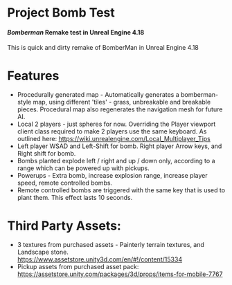 # Project Bomb Test
#### _Bomberman_ Remake test in Unreal Engine 4.18

This is quick and dirty remake of BomberMan in Unreal Engine 4.18

# Features
- Procedurally generated map - Automatically generates a bomberman-style map, using different 'tiles' - grass, unbreakable and breakable pieces. Procedural map also regenerates the navigation mesh for future AI.
- Local 2 players - just spheres for now.  Overriding the Player viewport client class required to make 2 players use the same keyboard. As outlined here: https://wiki.unrealengine.com/Local_Multiplayer_Tips
- Left player WSAD and Left-Shift for bomb.  Right player Arrow keys, and Right shift for bomb.
- Bombs planted explode left / right and up / down only, according to a range which can be powered up with pickups.
- Powerups - Extra bomb, increase explosion range, increase player speed, remote controlled bombs. 
- Remote controlled bombs are triggered with the same key that is used to plant them. This effect lasts 10 seconds.

# Third Party Assets:
- 3 textures from purchased assets - Painterly terrain textures, and Landscape stone. https://www.assetstore.unity3d.com/en/#!/content/15334 
- Pickup assets from purchased asset pack: https://assetstore.unity.com/packages/3d/props/items-for-mobile-7767
